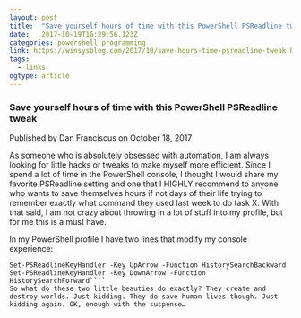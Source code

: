 ```yaml
---
layout: post 
title:  "Save yourself hours of time with this PowerShell PSReadline tweak - WinSysBlog" 
date:   2017-10-19T16:29:56.123Z 
categories: powershell programming
link: https://winsysblog.com/2017/10/save-hours-time-psreadline-tweak.html 
tags:
  - links
ogtype: article 
---
```


### Save yourself hours of time with this PowerShell PSReadline tweak
Published by Dan Franciscus on October 18, 2017

As someone who is absolutely obsessed with automation, I am always looking for little hacks or tweaks to make myself more efficient. Since I spend a lot of time in the PowerShell console, I thought I would share my favorite PSReadline setting and one that I HIGHLY recommend to anyone who wants to save themselves hours if not days of their life trying to remember exactly what command they used last week to do task X. With that said, I am not crazy about throwing in a lot of stuff into my profile, but for me this is a must have.

In my PowerShell profile I have two lines that modify my console experience:
````
Set-PSReadlineKeyHandler -Key UpArrow -Function HistorySearchBackward
Set-PSReadlineKeyHandler -Key DownArrow -Function HistorySearchForward````
So what do these two little beauties do exactly? They create and destroy worlds. Just kidding. They do save human lives though. Just kidding again. OK, enough with the suspense…